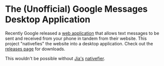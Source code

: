 # The (Unofficial) Google Messages Desktop Application

Recently Google released a [web application](https://http://messages.android.com/) that allows text messages to be sent and received from your phone in tandem from their website.
This project "nativefies" the website into a desktop application. Check out the [releases page](https://github.com/maxchehab/Unofficial-Google-Messages-Desktop-App/releases) for downloads.

This wouldn't be possible without [Jia's](https://github.com/jiahaog) [nativefier](https://github.com/jiahaog/nativefier).
